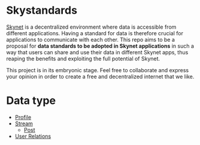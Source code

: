 # Skystandards

[Skynet](https://siasky.net/) is a decentralized environment where data is accessible from different applications. Having a standard for data is therefore crucial for applications to communicate with each other. This repo aims to be a proposal for **data standards to be adopted in Skynet applications** in such a way that users can share and use their data in different Skynet apps, thus reaping the benefits and exploiting the full potential of Skynet.

This project is in its embryonic stage. Feel free to collaborate and express your opinion in order to create a free and decentralized internet that we like.

# Data type

- [Profile](profile/README.md)
- [Stream](stream/README.md)
    - [Post](stream/post/README.md)
- [User Relations](user-relations/README.md)
